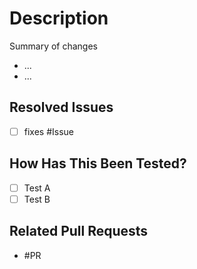# Description

Summary of changes

* ... 
* ...

## Resolved Issues

- [ ] fixes #Issue

## How Has This Been Tested?

- [ ] Test A
- [ ] Test B

## Related Pull Requests

- #PR

